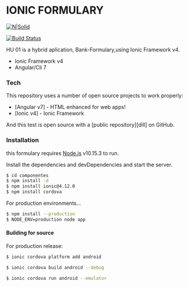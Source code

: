 # IONIC FORMULARY

[![N|Solid](https://cldup.com/dTxpPi9lDf.thumb.png)](https://nodesource.com/products/nsolid)

[![Build Status](https://travis-ci.org/joemccann/dillinger.svg?branch=master)](https://travis-ci.org/joemccann/dillinger)

HU 01 is a hybrid aplication, Bank-Formulary,using Ionic Framework v4.

  - Ionic Framework v4
  - Angular/Cli 7

### Tech

This repository uses a number of open source projects to work properly:

* [Angular v7] - HTML enhanced for web apps!
* [Ionic v4] - Ionic Framework

And this test is open source with a [public repository][dill]
 on GitHub.

### Installation

this formulary requires [Node.js](https://nodejs.org/) v10.15.3 to run.

Install the dependencies and devDependencies and start the server.

```sh
$ cd componentes
$ npm install -d
$ npm install ionic@4.12.0
$ npm install cordova
```

For production environments...

```sh
$ npm install --production
$ NODE_ENV=production node app
```

#### Building for source
For production release:
```sh
$ ionic cordova platform add android
```
```sh
$ ionic cordova build android --debug
```
```sh
$ ionic cordova run android --emulator
```

